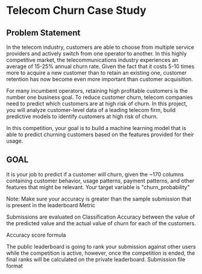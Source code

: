 # Telecom Churn Case Study

## Problem Statement
In the telecom industry, customers are able to choose from multiple service providers and actively switch from one operator to another. In this highly competitive market, the telecommunications industry experiences an average of 15-25% annual churn rate. Given the fact that it costs 5-10 times more to acquire a new customer than to retain an existing one, customer retention has now become even more important than customer acquisition.

For many incumbent operators, retaining high profitable customers is the number one business
goal. To reduce customer churn, telecom companies need to predict which customers are at high risk of churn. In this project, you will analyze customer-level data of a leading telecom firm, build predictive models to identify customers at high risk of churn.

In this competition, your goal is to build a machine learning model that is able to predict churning customers based on the features provided for their usage.

## GOAL
It is your job to predict if a customer will churn, given the ~170 columns containing customer behavior, usage patterns, payment patterns, and other features that might be relevant. Your target variable is "churn_probability"

Note: Make sure your accuracy is greater than the sample submission that is present in the leaderboard
Metric

Submissions are evaluated on Classification Accuracy between the value of the predicted value and the actual value of churn for each of the customers.

Accuracy score formula

The public leaderboard is going to rank your submission against other users while the competition is active, however, once the competition is ended, the final ranks will be calculated on the private leaderboard.
Submission file format
